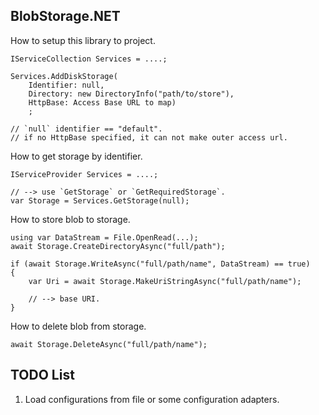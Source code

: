 ## BlobStorage.NET

How to setup this library to project.
```
IServiceCollection Services = ....;

Services.AddDiskStorage(
	Identifier: null, 
	Directory: new DirectoryInfo("path/to/store"),
	HttpBase: Access Base URL to map)
	;

// `null` identifier == "default".
// if no HttpBase specified, it can not make outer access url.
```

How to get storage by identifier.
```
IServiceProvider Services = ....;

// --> use `GetStorage` or `GetRequiredStorage`.
var Storage = Services.GetStorage(null);
```

How to store blob to storage.
```
using var DataStream = File.OpenRead(...);
await Storage.CreateDirectoryAsync("full/path");

if (await Storage.WriteAsync("full/path/name", DataStream) == true)
{
	var Uri = await Storage.MakeUriStringAsync("full/path/name");

	// --> base URI.
}
```

How to delete blob from storage.
```
await Storage.DeleteAsync("full/path/name");
```

## TODO List

1. Load configurations from file or some configuration adapters.